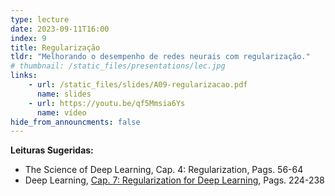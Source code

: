```yaml
---
type: lecture
date: 2023-09-11T16:00
index: 9
title: Regularização
tldr: "Melhorando o desempenho de redes neurais com regularização."
# thumbnail: /static_files/presentations/lec.jpg
links: 
    - url: /static_files/slides/A09-regularizacao.pdf
      name: slides
    - url: https://youtu.be/qf5Mmsia6Ys
      name: vídeo
hide_from_announcments: false
---
```

**Leituras Sugeridas:**
- The Science of Deep Learning, Cap. 4: Regularization, Pags. 56-64
- Deep Learning, [Cap. 7: Regularization for Deep Learning](https://www.deeplearningbook.org/contents/regularization.html), Pags. 224-238